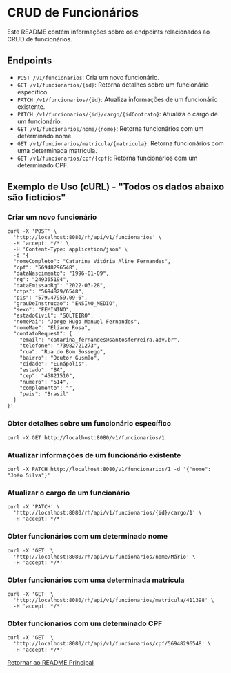 # CRUD de Funcionários

Este README contém informações sobre os endpoints relacionados ao CRUD de funcionários.

## Endpoints

- `POST /v1/funcionarios`: Cria um novo funcionário.
- `GET /v1/funcionarios/{id}`: Retorna detalhes sobre um funcionário específico.
- `PATCH /v1/funcionarios/{id}`: Atualiza informações de um funcionário existente.
- `PATCH /v1/funcionarios/{id}/cargo/{idContrato}`: Atualiza o cargo de um funcionário.
- `GET /v1/funcionarios/nome/{nome}`: Retorna funcionários com um determinado nome.
- `GET /v1/funcionarios/matricula/{matricula}`: Retorna funcionários com uma determinada matrícula.
- `GET /v1/funcionarios/cpf/{cpf}`: Retorna funcionários com um determinado CPF.

## Exemplo de Uso (cURL) - "Todos os dados abaixo são ficticios"

### Criar um novo funcionário
```
curl -X 'POST' \
  'http://localhost:8080/rh/api/v1/funcionarios' \
  -H 'accept: */*' \
  -H 'Content-Type: application/json' \
  -d '{
  "nomeCompleto": "Catarina Vitória Aline Fernandes",
  "cpf": "56948296548",
  "dataNascimento": "1996-01-09",
  "rg": "249365194",
  "dataEmissaoRg": "2022-03-28",
  "ctps": "5694829/6548",
  "pis": "579.47959.09-6",
  "grauDeInstrucao": "ENSINO_MEDIO",
  "sexo": "FEMININO",
  "estadoCivil": "SOLTEIRO",
  "nomePai": "Jorge Hugo Manuel Fernandes",
  "nomeMae": "Eliane Rosa",
  "contatoRequest": {
    "email": "catarina_fernandes@santosferreira.adv.br",
    "telefone": "73982721273",
    "rua": "Rua do Bom Sossego",
    "bairro": "Doutor Gusmão",
    "cidade": "Eunápolis",
    "estado": "BA",
    "cep": "45821510",
    "numero": "514",
    "complemento": "",
    "pais": "Brasil"
  }
}'
```
### Obter detalhes sobre um funcionário específico
```
curl -X GET http://localhost:8080/v1/funcionarios/1
```
### Atualizar informações de um funcionário existente
```
curl -X PATCH http://localhost:8080/v1/funcionarios/1 -d '{"nome": "João Silva"}'
```
### Atualizar o cargo de um funcionário
```
curl -X 'PATCH' \
  'http://localhost:8080/rh/api/v1/funcionarios/{id}/cargo/1' \
  -H 'accept: */*'
```
### Obter funcionários com um determinado nome
```
curl -X 'GET' \
  'http://localhost:8080/rh/api/v1/funcionarios/nome/Mário' \
  -H 'accept: */*'
```
### Obter funcionários com uma determinada matrícula
```
curl -X 'GET' \
  'http://localhost:8080/rh/api/v1/funcionarios/matricula/411398' \
  -H 'accept: */*'
```
### Obter funcionários com um determinado CPF
```
curl -X 'GET' \
  'http://localhost:8080/rh/api/v1/funcionarios/cpf/56948296548' \
  -H 'accept: */*'
```
[Retornar ao README Principal](../README.md)